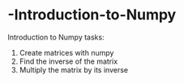 # -Introduction-to-Numpy
 Introduction to Numpy
tasks:
1. Create matrices with numpy
2. Find the inverse of the matrix
3. Multiply the matrix by its inverse
